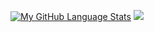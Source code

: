 [![My GitHub Language Stats](https://github-readme-stats.vercel.app/api/top-langs/?username=aylingorgun&langs_count=3&theme=tokyonight)]()
![](https://github.com/aylingorgun/github-stats/blob/master/generated/languages.svg)
